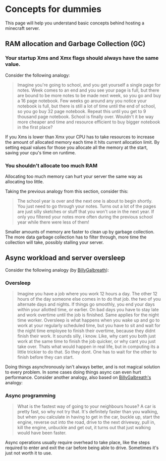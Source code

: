 # Concepts for dummies

This page will help you understand basic concepts behind hosting a minecraft server.

## RAM allocation and Garbage Collection (GC)

### Your startup Xms and Xmx flags should always have the same value.

Consider the following analogy:

> Imagine you're going to school, and you get yourself a single page for notes. Week comes to an end and you see your page is full, but there are bound to be more notes to be made next week, so you go and buy a 16 page notebook. Few weeks go around any you notice your notebook is full, but there is still a lot of time until the end of school, so you go buy 32 page notebook. Repeat this until you get to 9 thousand page notebook. School is finally over. 
  Wouldn't it be way more cheaper and time and resource efficient to buy bigger notebook in the first place?

If you Xms is lower than Xmx your CPU has to take resources to increase the amount of allocated memory each time it hits current allocation limit. By setting equal values for those you allocate all the memory at the start, saving your cpu's time on runtime.

### You shouldn't allocate too much RAM

Allocating too much memory can hurt your server the same way as allocating too little.

Taking the previous analogy from this section, consider this:

> The school year is over and the next one is about to begin shortly. You just need to go through your notes. Turns out a lot of the pages are just silly sketches or stuff that you won't use in the next year. If only you filtered your notes more often during the previous school year while there were less of them!

Smaller amounts of memory are faster to clean up by garbage collection. The more data garbage collection has to filter through, more time the collection will take, possibly stalling your server.

## Async workload and server oversleep

Consider the following analogy (by [BillyGalbreath](https://github.com/BillyGalbreath)):

### Oversleep

> Imagine you have a job where you work 12 hours a day. The other 12 hours of the day someone else comes in to do that job. the two of you alternate days and nights.
  If things go smoothly, you end your days within your allotted time, or earlier. On bad days you have to stay late and work overtime until the job is finished. Same applies for the night time worker.
  Oversleep is what happens when you wake up and go to work at your regularly scheduled time, but you have to sit and wait for the night time employee to finish their overtime, because they didnt finish their work.
  It sounds silly, i know. Like, why cant you both just work at the same time to finish the job quicker, or why cant you just take over. Thats what would happen in real life, but in computing its a little trickier to do that. So they dont. One has to wait for the other to finish before they can start.

Doing things asynchronously isn't always better, and is not magical solution to every problem. In some cases doing things async can even hurt performance. Consider another analogy, also based on [BillyGalbreath's](https://github.com/BillyGalbreath) analogy:

### Async programming

> What is the fastest way of going to your neighbours house? A car is pretty fast, so why not try that. It's definitely faster than you walking, but when you calculate in having to get in the car, buckle up, start the engine, reverse out into the road, drive to the next driveway, pull in, kill the engine, unbuckle and get out, it turns out that just walking would have been faster.

Async operations usually require overhead to take place, like the steps required to enter and exit the car before being able to drive. Sometimes it's just not worth it to use.
